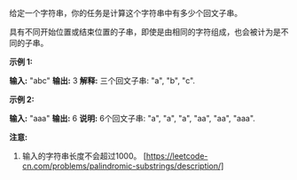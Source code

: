 给定一个字符串，你的任务是计算这个字符串中有多少个回文子串。

具有不同开始位置或结束位置的子串，即使是由相同的字符组成，也会被计为是不同的子串。

**示例 1:**

**输入:** "abc"
**输出:** 3
**解释:** 三个回文子串: "a", "b", "c".

**示例 2:**

**输入:** "aaa"
**输出:** 6
**说明:** 6个回文子串: "a", "a", "a", "aa", "aa", "aaa".

**注意:**

1.  输入的字符串长度不会超过1000。 
[https://leetcode-cn.com/problems/palindromic-substrings/description/]
